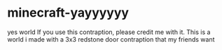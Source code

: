 # minecraft-yayyyyyy
yes world
If you use this contraption, please credit me with it.
This is a world i made with a 3x3 redstone door contraption that my friends want
